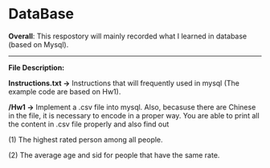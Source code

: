 # DataBase

**Overall**: This respostory will mainly recorded what I learned in database (based on Mysql).

---

**File Description:**

**Instructions.txt ->** Instructions that will frequently used in mysql (The example code are based on Hw1).

**/Hw1 ->** Implement a .csv file into mysql. Also, becasuse there are Chinese in the file, it is necessary to encode in a proper way. You are able to print all the content in .csv file properly and also find out

(1) The highest rated person among all people.

(2) The average age and sid for people that have the same rate.
